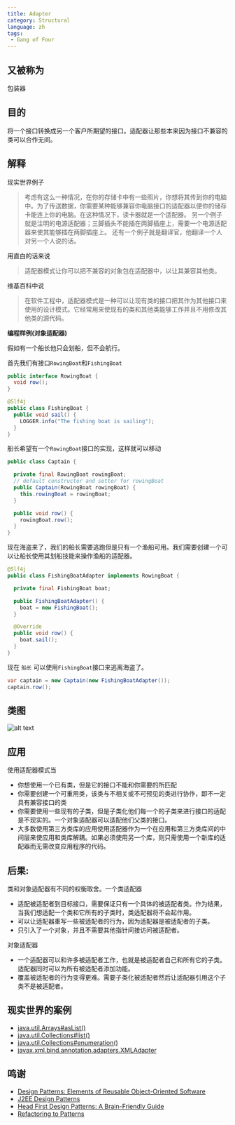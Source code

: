 ```yaml
---
title: Adapter
category: Structural
language: zh
tags:
 - Gang of Four
---
```


## 又被称为
包装器

## 目的
将一个接口转换成另一个客户所期望的接口。适配器让那些本来因为接口不兼容的类可以合作无间。

## 解释

现实世界例子

> 考虑有这么一种情况，在你的存储卡中有一些照片，你想将其传到你的电脑中。为了传送数据，你需要某种能够兼容你电脑接口的适配器以便你的储存卡能连上你的电脑。在这种情况下，读卡器就是一个适配器。
> 另一个例子就是注明的电源适配器；三脚插头不能插在两脚插座上，需要一个电源适配器来使其能够插在两脚插座上。
> 还有一个例子就是翻译官，他翻译一个人对另一个人说的话。

用直白的话来说

> 适配器模式让你可以把不兼容的对象包在适配器中，以让其兼容其他类。

维基百科中说

> 在软件工程中，适配器模式是一种可以让现有类的接口把其作为其他接口来使用的设计模式。它经常用来使现有的类和其他类能够工作并且不用修改其他类的源代码。

**编程样例(对象适配器)**

假如有一个船长他只会划船，但不会航行。

首先我们有接口`RowingBoat`和`FishingBoat`

```java
public interface RowingBoat {
  void row();
}

@Slf4j
public class FishingBoat {
  public void sail() {
    LOGGER.info("The fishing boat is sailing");
  }
}
```
船长希望有一个`RowingBoat`接口的实现，这样就可以移动

```java
public class Captain {

  private final RowingBoat rowingBoat;
  // default constructor and setter for rowingBoat
  public Captain(RowingBoat rowingBoat) {
    this.rowingBoat = rowingBoat;
  }

  public void row() {
    rowingBoat.row();
  }
}
```

现在海盗来了，我们的船长需要逃跑但是只有一个渔船可用。我们需要创建一个可以让船长使用其划船技能来操作渔船的适配器。

```java
@Slf4j
public class FishingBoatAdapter implements RowingBoat {

  private final FishingBoat boat;

  public FishingBoatAdapter() {
    boat = new FishingBoat();
  }

  @Override
  public void row() {
    boat.sail();
  }
}

```

现在 `船长` 可以使用`FishingBoat`接口来逃离海盗了。

```java
var captain = new Captain(new FishingBoatAdapter());
captain.row();
```

## 类图
![alt text](../../../adapter/etc/adapter.urm.png "Adapter class diagram")


## 应用
使用适配器模式当

* 你想使用一个已有类，但是它的接口不能和你需要的所匹配
* 你需要创建一个可重用类，该类与不相关或不可预见的类进行协作，即不一定具有兼容接口的类
* 你需要使用一些现有的子类，但是子类化他们每一个的子类来进行接口的适配是不现实的。一个对象适配器可以适配他们父类的接口。
* 大多数使用第三方类库的应用使用适配器作为一个在应用和第三方类库间的中间层来使应用和类库解耦。如果必须使用另一个库，则只需使用一个新库的适配器而无需改变应用程序的代码。

## 后果:
类和对象适配器有不同的权衡取舍。一个类适配器

*	适配被适配者到目标接口，需要保证只有一个具体的被适配者类。作为结果，当我们想适配一个类和它所有的子类时，类适配器将不会起作用。
*	可以让适配器重写一些被适配者的行为，因为适配器是被适配者的子类。
*	只引入了一个对象，并且不需要其他指针间接访问被适配者。

对象适配器	

*	一个适配器可以和许多被适配者工作，也就是被适配者自己和所有它的子类。适配器同时可以为所有被适配者添加功能。
*	覆盖被适配者的行为变得更难。需要子类化被适配者然后让适配器引用这个子类不是被适配者。


## 现实世界的案例

* [java.util.Arrays#asList()](http://docs.oracle.com/javase/8/docs/api/java/util/Arrays.html#asList%28T...%29)
* [java.util.Collections#list()](https://docs.oracle.com/javase/8/docs/api/java/util/Collections.html#list-java.util.Enumeration-)
* [java.util.Collections#enumeration()](https://docs.oracle.com/javase/8/docs/api/java/util/Collections.html#enumeration-java.util.Collection-)
* [javax.xml.bind.annotation.adapters.XMLAdapter](http://docs.oracle.com/javase/8/docs/api/javax/xml/bind/annotation/adapters/XmlAdapter.html#marshal-BoundType-)


## 鸣谢

* [Design Patterns: Elements of Reusable Object-Oriented Software](https://www.amazon.com/gp/product/0201633612/ref=as_li_tl?ie=UTF8&camp=1789&creative=9325&creativeASIN=0201633612&linkCode=as2&tag=javadesignpat-20&linkId=675d49790ce11db99d90bde47f1aeb59)
* [J2EE Design Patterns](https://www.amazon.com/gp/product/0596004273/ref=as_li_tl?ie=UTF8&camp=1789&creative=9325&creativeASIN=0596004273&linkCode=as2&tag=javadesignpat-20&linkId=48d37c67fb3d845b802fa9b619ad8f31)
* [Head First Design Patterns: A Brain-Friendly Guide](https://www.amazon.com/gp/product/0596007124/ref=as_li_tl?ie=UTF8&camp=1789&creative=9325&creativeASIN=0596007124&linkCode=as2&tag=javadesignpat-20&linkId=6b8b6eea86021af6c8e3cd3fc382cb5b)
* [Refactoring to Patterns](https://www.amazon.com/gp/product/0321213351/ref=as_li_tl?ie=UTF8&camp=1789&creative=9325&creativeASIN=0321213351&linkCode=as2&tag=javadesignpat-20&linkId=2a76fcb387234bc71b1c61150b3cc3a7)

```

```